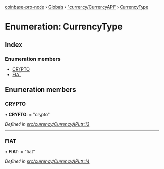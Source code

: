 [coinbase-pro-node](../README.md) › [Globals](../globals.md) › ["currency/CurrencyAPI"](../modules/_currency_currencyapi_.md) › [CurrencyType](_currency_currencyapi_.currencytype.md)

# Enumeration: CurrencyType

## Index

### Enumeration members

- [CRYPTO](_currency_currencyapi_.currencytype.md#crypto)
- [FIAT](_currency_currencyapi_.currencytype.md#fiat)

## Enumeration members

### CRYPTO

• **CRYPTO**: = "crypto"

_Defined in [src/currency/CurrencyAPI.ts:13](https://github.com/bennyn/coinbase-pro-node/blob/d0dceee/src/currency/CurrencyAPI.ts#L13)_

---

### FIAT

• **FIAT**: = "fiat"

_Defined in [src/currency/CurrencyAPI.ts:14](https://github.com/bennyn/coinbase-pro-node/blob/d0dceee/src/currency/CurrencyAPI.ts#L14)_
